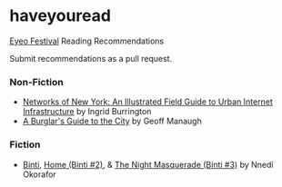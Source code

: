 # haveyouread
[Eyeo Festival][1] Reading Recommendations

Submit recommendations as a pull request.

### Non-Fiction
+ [Networks of New York: An Illustrated Field Guide to Urban Internet Infrastructure][5] by Ingrid Burrington
+ [A Burglar's Guide to the City][6] by Geoff Manaugh

### Fiction
+ [Binti][2], [Home (Binti #2)][3], & [The Night Masquerade (Binti #3)][4] by Nnedi Okorafor


[1]: http://eyeofestival.com/
[2]: http://www.goodreads.com/book/show/25667918-binti
[3]: http://www.goodreads.com/book/show/30038654-home
[4]: http://www.goodreads.com/book/show/34386617-the-night-masquerade
[5]: http://www.goodreads.com/book/show/27876376-networks-of-new-york
[6]: http://www.goodreads.com/book/show/22237142-a-burglar-s-guide-to-the-city